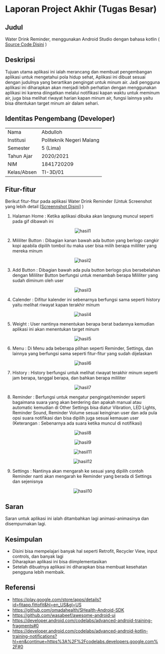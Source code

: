 # Laporan Project Akhir (Tugas Besar)

## Judul 
Water Drink Reminder, menggunakan Android Studio dengan bahasa kotlin ( [Source Code Disini](https://github.com/abdullohn/Mobile-3D-01/tree/gh-pages/src/13_Projek) )

## Deskripsi
Tujuan utama aplikasi ini ialah merancang dan membuat pengembangan aplikasi untuk mengetahui pola hidup
sehat, Aplikasi ini dibuat sesuai dengan judulnya yang berartikan pengingat untuk minum air. Jadi pengguna aplikasi ini diharapkan akan menjadi lebih perhatian dengan menggunakan aplikasi ini karena diingatkan melalui notifikasi kapan waktu untuk meminum air, juga bisa melihat riwayat harian kapan minum air, fungsi lainnya yaitu bisa ditentukan target minum air dalam sehari.

## Identitas Pengembang (Developer)
<table>
 <tbody>
  <tr>
   <td>Nama</td><td>Abdulloh</td></td>
  </tr>
  <tr>
   <td>Institusi</td><td>Politeknik Negeri Malang</td></td>
  </tr>
  <tr>
   <td>Semester</td><td>5 (Lima)</td></td>
  </tr>
  <tr>
   <td>Tahun Ajar</td><td>2020/2021</td></td>
  </tr>
  <tr>
   <td>NIM</td><td>1841720209</td></td>
  </tr>
   <tr>
   <td>Kelas/Absen</td><td>TI-3D/01</td></td>
  </tr>
 </tbody>
</table>

## Fitur-fitur 
Berikut fitur-fitur pada aplikasi Water Drink Reminder (Untuk Screenshot yang lebih detail [[Screennshot Disini](https://https://github.com/abdullohn/Mobile-3D-01/tree/gh-pages/docs/13_Projek/img)] )

1. Halaman Home : Ketika aplikasi dibuka akan langsung muncul seperti pada gif dibawah ini

<span style="display:block;text-align:center">![hasil1](img/(gif)Home.gif)</span>

2. Mililiter Button : Dibagian kanan bawah ada button yang berlogo cangkir kopi apabila dipilih tombol itu maka user bisa milih berapa mililiter yang mereka minum

<span style="display:block;text-align:center">![hasil2](img/(gif)Mililiter.gif)</span>

3. Add Button : Dibagian bawah ada pula button berlogo plus bersebelahan dengan Mililiter Button berfungsi untuk menambah berapa Mililiter yang sudah diminum oleh user

<span style="display:block;text-align:center">![hasil3](img/(gif)Add.gif)</span>

4. Calender : Difitur kalender ini sebenarnya berfungsi sama seperti history yaitu melihat riwayat kapan terakhir minum

<span style="display:block;text-align:center">![hasil4](img/Calender.jpeg)</span>

5. Weight : User nantinya menentukan berapa berat badannya kemudian aplikasi ini akan menentukan target minum

<span style="display:block;text-align:center">![hasil5](img/(gif)Weight.gif)</span>

6. Menu : Di Menu ada beberapa pilihan seperti Reminder, Settings, dan lainnya yang berfungsi sama seperti fitur-fitur yang sudah dijelaskan

<span style="display:block;text-align:center">![hasil6](img/(gif)Menu.gif)</span>

7. History : History berfungsi untuk melihat riwayat terakhir minum seperti jam berapa, tanggal berapa, dan bahkan berapa mililiter

<span style="display:block;text-align:center">![hasil7](img/History.jpeg)</span>

8. Reminder : Berfungsi untuk mengatur pengingat/reminder seperti bagaimana suara yang akan berdering dan apakah manual atau automatic kemudian di Other Settings bisa diatur Vibration, LED Lights, Reminder Sound, Reminder Volume sesuai keinginan user dan ada pula opsi suara notifikasi dan bisa dipilih juga sesuai kemauan user (Keterangan : Sebenarnya ada suara ketika muncul di notifikasi)

<span style="display:block;text-align:center">![hasil8](img/Reminder.jpeg)</span>

<span style="display:block;text-align:center">![hasil9](img/(gif)Reminder&Notifikasi.gif)</span>

<span style="display:block;text-align:center">![hasil11](img/Other_Settings.jpeg)</span>

<span style="display:block;text-align:center">![hasil12](img/Sound_Options.jpeg)</span>

9. Settings : Nantinya akan mengarah ke sesuai yang dipilih contoh Reminder nanti akan mengarah ke Reminder yang berada di Settings dan sejenisnya

<span style="display:block;text-align:center">![hasil10](img/Settings.jpeg)</span>



## Saran
Saran untuk aplikasi ini ialah ditambahkan lagi animasi-animasinya dan disempurnakan lagi.

## Kesimpulan
- Disini bisa mempelajari banyak hal seperti Retrofit, Recycler View, input controls, dan banyak lagi
- Diharapkan aplikasi ini bisa diimplementasikan
- Setelah dibuatnya aplikasi ini diharapkan bisa membuat kesehatan pengguna lebih membaik.

## Referensi

- https://play.google.com/store/apps/details?id=fitapp.fittofit&hl=en_US&gl=US
- https://github.com/omadahealth/SHealth-Android-SDK 
- https://github.com/wasabeef/awesome-android-ui
- https://developer.android.com/codelabs/advanced-android-training-fragments#0
- https://developer.android.com/codelabs/advanced-android-kotlin-training-notifications?hl=en&continue=https%3A%2F%2Fcodelabs.developers.google.com%2F#0 


